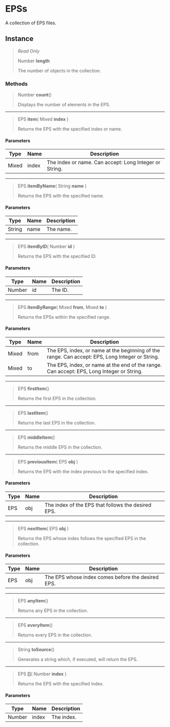 # EPSs
A collection of EPS files.

## Instance
> *Read Only* 
> 
> Number **length** 
>
> The number of objects in the collection.

### Methods
> Number **count**()
> 
> Displays the number of elements in the EPS.
*** 
> EPS **item**( Mixed **index** )
> 
> Returns the EPS with the specified index or name.
#### Parameters
| Type | Name | Description |
|---|---|---|
| Mixed | index | The index or name. Can accept: Long Integer or String. |

*** 
> EPS **itemByName**( String **name** )
> 
> Returns the EPS with the specified name.
#### Parameters
| Type | Name | Description |
|---|---|---|
| String | name | The name. |

*** 
> EPS **itemByID**( Number **id** )
> 
> Returns the EPS with the specified ID.
#### Parameters
| Type | Name | Description |
|---|---|---|
| Number | id | The ID. |

*** 
> EPS **itemByRange**( Mixed **from**, Mixed **to** )
> 
> Returns the EPSs within the specified range.
#### Parameters
| Type | Name | Description |
|---|---|---|
| Mixed | from | The EPS, index, or name at the beginning of the range. Can accept: EPS, Long Integer or String. |
| Mixed | to | The EPS, index, or name at the end of the range. Can accept: EPS, Long Integer or String. |

*** 
> EPS **firstItem**()
> 
> Returns the first EPS in the collection.
*** 
> EPS **lastItem**()
> 
> Returns the last EPS in the collection.
*** 
> EPS **middleItem**()
> 
> Returns the middle EPS in the collection.
*** 
> EPS **previousItem**( EPS **obj** )
> 
> Returns the EPS with the index previous to the specified index.
#### Parameters
| Type | Name | Description |
|---|---|---|
| EPS | obj | The index of the EPS that follows the desired EPS. |

*** 
> EPS **nextItem**( EPS **obj** )
> 
> Returns the EPS whose index follows the specified EPS in the collection.
#### Parameters
| Type | Name | Description |
|---|---|---|
| EPS | obj | The EPS whose index comes before the desired EPS. |

*** 
> EPS **anyItem**()
> 
> Returns any EPS in the collection.
*** 
> EPS **everyItem**()
> 
> Returns every EPS in the collection.
*** 
> String **toSource**()
> 
> Generates a string which, if executed, will return the EPS.
*** 
> EPS **[]**( Number **index** )
> 
> Returns the EPS with the specified index.
#### Parameters
| Type | Name | Description |
|---|---|---|
| Number | index | The index. |


